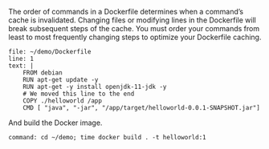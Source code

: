 The order of commands in a Dockerfile determines when a command’s cache is invalidated. Changing files or modifying lines in the Dockerfile will break subsequent steps of the cache. You must order your commands from least to most frequently changing steps to optimize your Dockerfile caching.

```editor:append-lines-to-file
file: ~/demo/Dockerfile
line: 1
text: |
    FROM debian
    RUN apt-get update -y
    RUN apt-get -y install openjdk-11-jdk -y
    # We moved this line to the end
    COPY ./helloworld /app
    CMD [ "java", "-jar", "/app/target/helloworld-0.0.1-SNAPSHOT.jar"]
```

And build the Docker image.

```terminal:execute
command: cd ~/demo; time docker build . -t helloworld:1
```

